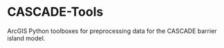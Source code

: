# CASCADE-Tools
ArcGIS Python toolboxes for preprocessing data for the CASCADE barrier island model.
